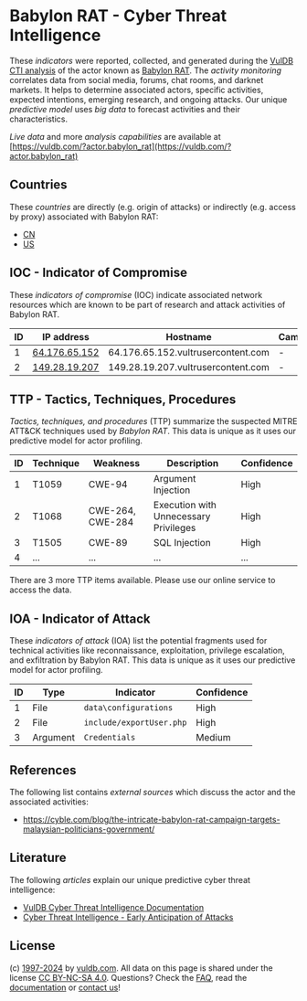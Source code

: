 # Babylon RAT - Cyber Threat Intelligence

These _indicators_ were reported, collected, and generated during the [VulDB CTI analysis](https://vuldb.com/?kb.cti) of the actor known as [Babylon RAT](https://vuldb.com/?actor.babylon_rat). The _activity monitoring_ correlates data from social media, forums, chat rooms, and darknet markets. It helps to determine associated actors, specific activities, expected intentions, emerging research, and ongoing attacks. Our unique _predictive model_ uses _big data_ to forecast activities and their characteristics.

_Live data_ and more _analysis capabilities_ are available at [https://vuldb.com/?actor.babylon_rat](https://vuldb.com/?actor.babylon_rat)

## Countries

These _countries_ are directly (e.g. origin of attacks) or indirectly (e.g. access by proxy) associated with Babylon RAT:

* [CN](https://vuldb.com/?country.cn)
* [US](https://vuldb.com/?country.us)

## IOC - Indicator of Compromise

These _indicators of compromise_ (IOC) indicate associated network resources which are known to be part of research and attack activities of Babylon RAT.

ID | IP address | Hostname | Campaign | Confidence
-- | ---------- | -------- | -------- | ----------
1 | [64.176.65.152](https://vuldb.com/?ip.64.176.65.152) | 64.176.65.152.vultrusercontent.com | - | Medium
2 | [149.28.19.207](https://vuldb.com/?ip.149.28.19.207) | 149.28.19.207.vultrusercontent.com | - | Medium

## TTP - Tactics, Techniques, Procedures

_Tactics, techniques, and procedures_ (TTP) summarize the suspected MITRE ATT&CK techniques used by _Babylon RAT_. This data is unique as it uses our predictive model for actor profiling.

ID | Technique | Weakness | Description | Confidence
-- | --------- | -------- | ----------- | ----------
1 | T1059 | CWE-94 | Argument Injection | High
2 | T1068 | CWE-264, CWE-284 | Execution with Unnecessary Privileges | High
3 | T1505 | CWE-89 | SQL Injection | High
4 | ... | ... | ... | ...

There are 3 more TTP items available. Please use our online service to access the data.

## IOA - Indicator of Attack

These _indicators of attack_ (IOA) list the potential fragments used for technical activities like reconnaissance, exploitation, privilege escalation, and exfiltration by Babylon RAT. This data is unique as it uses our predictive model for actor profiling.

ID | Type | Indicator | Confidence
-- | ---- | --------- | ----------
1 | File | `data\configurations` | High
2 | File | `include/exportUser.php` | High
3 | Argument | `Credentials` | Medium

## References

The following list contains _external sources_ which discuss the actor and the associated activities:

* https://cyble.com/blog/the-intricate-babylon-rat-campaign-targets-malaysian-politicians-government/

## Literature

The following _articles_ explain our unique predictive cyber threat intelligence:

* [VulDB Cyber Threat Intelligence Documentation](https://vuldb.com/?kb.cti)
* [Cyber Threat Intelligence - Early Anticipation of Attacks](https://www.scip.ch/en/?labs.20201022)

## License

(c) [1997-2024](https://vuldb.com/?kb.changelog) by [vuldb.com](https://vuldb.com/?kb.about). All data on this page is shared under the license [CC BY-NC-SA 4.0](https://creativecommons.org/licenses/by-nc-sa/4.0/). Questions? Check the [FAQ](https://vuldb.com/?kb.faq), read the [documentation](https://vuldb.com/?kb) or [contact us](https://vuldb.com/?contact)!

